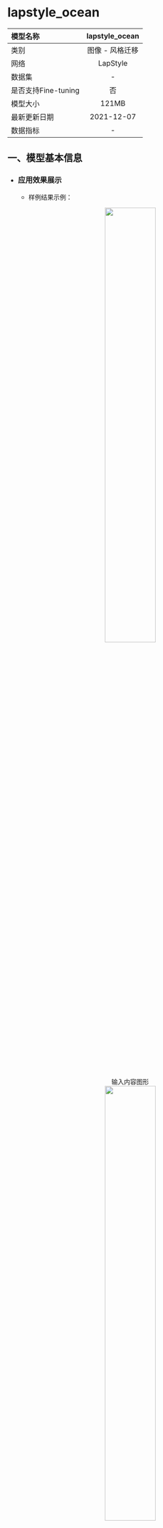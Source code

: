# lapstyle_ocean

|模型名称|lapstyle_ocean|
| :--- | :---: |
|类别|图像 - 风格迁移|
|网络|LapStyle|
|数据集|-|
|是否支持Fine-tuning|否|
|模型大小|121MB|
|最新更新日期|2021-12-07|
|数据指标|-|


## 一、模型基本信息  

- ### 应用效果展示
  - 样例结果示例：
    <p align="center">
    <img src="https://user-images.githubusercontent.com/22424850/144995283-77ddba45-9efe-4f72-914c-1bff734372ed.png"  width = "50%"  hspace='10'/>
    <br />
    输入内容图形
    <br />
    <img src="https://user-images.githubusercontent.com/22424850/144997958-9162c304-dff4-4048-a197-607882ded00c.png"  width = "50%" hspace='10'/>
    <br />
    输入风格图形
    <br />
    <img src="https://user-images.githubusercontent.com/22424850/144997967-43d7579c-cc73-452e-a920-5759eb5a5d67.png"  width = "50%"  hspace='10'/>
    <br />
    输出图像
     <br />
    </p>

- ### 模型介绍

  - LapStyle--拉普拉斯金字塔风格化网络，是一种能够生成高质量风格化图的快速前馈风格化网络，能渐进地生成复杂的纹理迁移效果，同时能够在512分辨率下达到100fps的速度。可实现多种不同艺术风格的快速迁移，在艺术图像生成、滤镜等领域有广泛的应用。

  - 更多详情参考：[Drafting and Revision: Laplacian Pyramid Network for Fast High-Quality Artistic Style Transfer](https://arxiv.org/pdf/2104.05376.pdf)



## 二、安装

- ### 1、环境依赖  
  - ppgan

- ### 2、安装

  - ```shell
    $ hub install lapstyle_ocean
    ```
  - 如您安装时遇到问题，可参考：[零基础windows安装](../../../../docs/docs_ch/get_start/windows_quickstart.md)
 | [零基础Linux安装](../../../../docs/docs_ch/get_start/linux_quickstart.md) | [零基础MacOS安装](../../../../docs/docs_ch/get_start/mac_quickstart.md)

## 三、模型API预测

- ### 1、命令行预测

  - ```shell
    # Read from a file
    $ hub run lapstyle_ocean --content "/PATH/TO/IMAGE" --style "/PATH/TO/IMAGE1"
    ```
  - 通过命令行方式实现风格转换模型的调用，更多请见 [PaddleHub命令行指令](../../../../docs/docs_ch/tutorial/cmd_usage.rst)

- ### 2、预测代码示例

  - ```python
    import paddlehub as hub

    module = hub.Module(name="lapstyle_ocean")
    content = cv2.imread("/PATH/TO/IMAGE")
    style = cv2.imread("/PATH/TO/IMAGE1")
    results = module.style_transfer(images=[{'content':content, 'style':style}], output_dir='./transfer_result', use_gpu=True)
    ```

- ### 3、API

  - ```python
    style_transfer(images=None, paths=None, output_dir='./transfer_result/', use_gpu=False, visualization=True)
    ```
    - 风格转换API。

    - **参数**

      - images (list[dict]): data of images, 每一个元素都为一个 dict，有关键字 content, style, 相应取值为：
        - content (numpy.ndarray): 待转换的图片，shape 为 \[H, W, C\]，BGR格式；<br/>
        - style (numpy.ndarray) : 风格图像，shape为 \[H, W, C\]，BGR格式；<br/>
      - paths (list[str]): paths to images, 每一个元素都为一个dict, 有关键字 content, style, 相应取值为：
        - content (str): 待转换的图片的路径；<br/>
        - style (str) : 风格图像的路径；<br/>
      - output\_dir (str): 结果保存的路径； <br/>
      - use\_gpu (bool): 是否使用 GPU；<br/>
      - visualization(bool): 是否保存结果到本地文件夹


## 四、服务部署

- PaddleHub Serving可以部署一个在线图像风格转换服务。

- ### 第一步：启动PaddleHub Serving

  - 运行启动命令：
  - ```shell
    $ hub serving start -m lapstyle_ocean
    ```

  - 这样就完成了一个图像风格转换的在线服务API的部署，默认端口号为8866。

  - **NOTE:** 如使用GPU预测，则需要在启动服务之前，请设置CUDA\_VISIBLE\_DEVICES环境变量，否则不用设置。

- ### 第二步：发送预测请求

  - 配置好服务端，以下数行代码即可实现发送预测请求，获取预测结果

  - ```python
    import requests
    import json
    import cv2
    import base64


    def cv2_to_base64(image):
      data = cv2.imencode('.jpg', image)[1]
      return base64.b64encode(data.tostring()).decode('utf8')

    # 发送HTTP请求
    data = {'images':[{'content': cv2_to_base64(cv2.imread("/PATH/TO/IMAGE")), 'style': cv2_to_base64(cv2.imread("/PATH/TO/IMAGE1"))}]}
    headers = {"Content-type": "application/json"}
    url = "http://127.0.0.1:8866/predict/lapstyle_ocean"
    r = requests.post(url=url, headers=headers, data=json.dumps(data))

    # 打印预测结果
    print(r.json()["results"])

## 五、更新历史

* 1.0.0

  初始发布

  - ```shell
    $ hub install lapstyle_ocean==1.0.0
    ```
